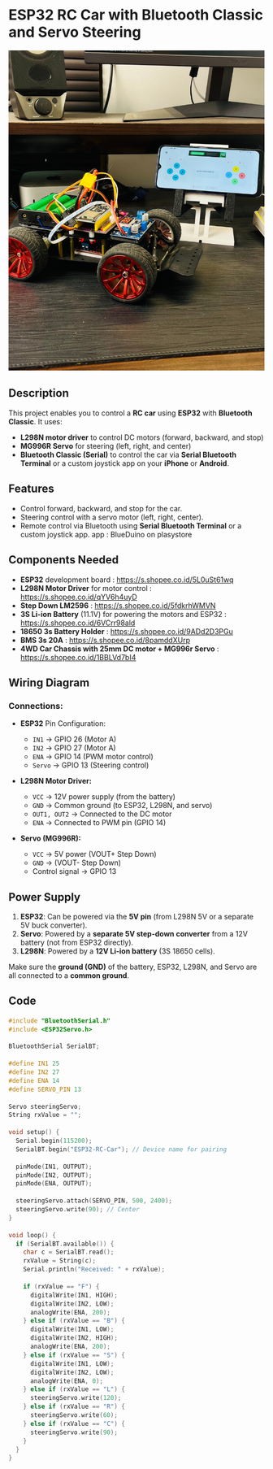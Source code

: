 # ESP32 RC Car with Bluetooth Classic and Servo Steering

![ESP32 Bluetooth Car](https://github.com/teamichibot/ESP32BluetoothCar/blob/main/ESp32%20Bluetooth%20Car.png)

## Description

This project enables you to control a **RC car** using **ESP32** with **Bluetooth Classic**. It uses:
- **L298N motor driver** to control DC motors (forward, backward, and stop)
- **MG996R Servo** for steering (left, right, and center)
- **Bluetooth Classic (Serial)** to control the car via **Serial Bluetooth Terminal** or a custom joystick app on your **iPhone** or **Android**.

## Features
- Control forward, backward, and stop for the car.
- Steering control with a servo motor (left, right, center).
- Remote control via Bluetooth using **Serial Bluetooth Terminal** or a custom joystick app. app : BlueDuino on plasystore

## Components Needed
- **ESP32** development board : https://s.shopee.co.id/5L0uSt61wq
- **L298N Motor Driver** for motor control : https://s.shopee.co.id/qYV6h4uyD
- **Step Down LM2596** : https://s.shopee.co.id/5fdkrhWMVN
- **3S Li-ion Battery** (11.1V) for powering the motors and ESP32 : https://s.shopee.co.id/6VCrr98ald
- **18650 3s Battery Holder** : https://s.shopee.co.id/9ADd2D3PGu
- **BMS 3s 20A** : https://s.shopee.co.id/8pamddXUrp
- **4WD Car Chassis with 25mm DC motor + MG996r Servo** : https://s.shopee.co.id/1BBLVd7bI4

## Wiring Diagram

### Connections:

- **ESP32** Pin Configuration:
  - `IN1` → GPIO 26 (Motor A)
  - `IN2` → GPIO 27 (Motor A)
  - `ENA` → GPIO 14 (PWM motor control)
  - `Servo` → GPIO 13 (Steering control)

- **L298N Motor Driver:**
  - `VCC` → 12V power supply (from the battery)
  - `GND` → Common ground (to ESP32, L298N, and servo)
  - `OUT1, OUT2` → Connected to the DC motor
  - `ENA` → Connected to PWM pin (GPIO 14)

- **Servo (MG996R):**
  - `VCC` → 5V power (VOUT+ Step Down)
  - `GND` → (VOUT- Step Down)
  - Control signal → GPIO 13

## Power Supply

1. **ESP32**: Can be powered via the **5V pin** (from L298N 5V or a separate 5V buck converter).
2. **Servo**: Powered by a **separate 5V step-down converter** from a 12V battery (not from ESP32 directly).
3. **L298N**: Powered by a **12V Li-ion battery** (3S 18650 cells).

Make sure the **ground (GND)** of the battery, ESP32, L298N, and Servo are all connected to a **common ground**.

## Code

```cpp
#include "BluetoothSerial.h"
#include <ESP32Servo.h>

BluetoothSerial SerialBT;

#define IN1 25
#define IN2 27
#define ENA 14
#define SERVO_PIN 13

Servo steeringServo;
String rxValue = "";

void setup() {
  Serial.begin(115200);
  SerialBT.begin("ESP32-RC-Car"); // Device name for pairing

  pinMode(IN1, OUTPUT);
  pinMode(IN2, OUTPUT);
  pinMode(ENA, OUTPUT);

  steeringServo.attach(SERVO_PIN, 500, 2400);
  steeringServo.write(90); // Center
}

void loop() {
  if (SerialBT.available()) {
    char c = SerialBT.read();
    rxValue = String(c);
    Serial.println("Received: " + rxValue);

    if (rxValue == "F") {
      digitalWrite(IN1, HIGH);
      digitalWrite(IN2, LOW);
      analogWrite(ENA, 200);
    } else if (rxValue == "B") {
      digitalWrite(IN1, LOW);
      digitalWrite(IN2, HIGH);
      analogWrite(ENA, 200);
    } else if (rxValue == "S") {
      digitalWrite(IN1, LOW);
      digitalWrite(IN2, LOW);
      analogWrite(ENA, 0);
    } else if (rxValue == "L") {
      steeringServo.write(120);
    } else if (rxValue == "R") {
      steeringServo.write(60);
    } else if (rxValue == "C") {
      steeringServo.write(90);
    }
  }
}
